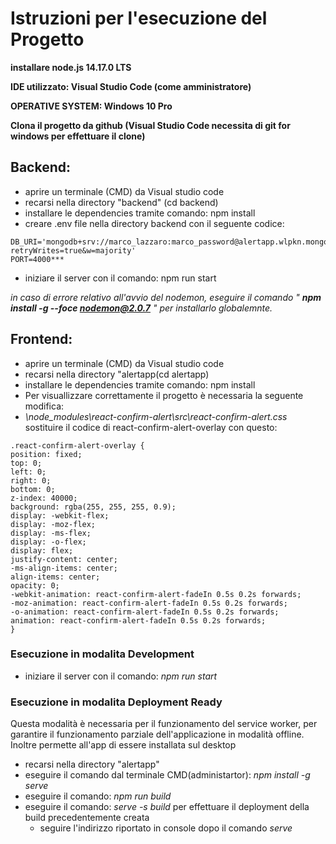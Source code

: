 # Istruzioni per l'esecuzione del Progetto
**installare node.js 14.17.0 LTS**

**IDE utilizzato: Visual Studio Code (come amministratore)**

**OPERATIVE SYSTEM: Windows 10 Pro**

**Clona il progetto da github (Visual Studio Code necessita di git for windows per effettuare il clone)**

## Backend:
* aprire un terminale (CMD) da Visual studio code
* recarsi nella directory "backend" (cd backend)
* installare le dependencies tramite comando: npm install
* creare .env file nella directory backend con il seguente codice:
```
DB_URI='mongodb+srv://marco_lazzaro:marco_password@alertapp.wlpkn.mongodb.net/Alerts?retryWrites=true&w=majority'
PORT=4000***
```
* iniziare il server con il comando: npm run start

*in caso di errore relativo all'avvio del nodemon, eseguire il comando " **npm install -g --foce nodemon@2.0.7** " per installarlo globalemnte.*


## Frontend:
* aprire un terminale (CMD) da Visual studio code
*	recarsi nella directory "alertapp(cd alertapp)
* installare le dependencies tramite comando: npm install
*	Per visuallizzare correttamente il progetto è necessaria la seguente modifica:
  * *\node_modules\react-confirm-alert\src\react-confirm-alert.css* sostituire il codice di react-confirm-alert-overlay con questo:
```
.react-confirm-alert-overlay {
position: fixed;
top: 0;
left: 0;
right: 0;
bottom: 0;
z-index: 40000;
background: rgba(255, 255, 255, 0.9);
display: -webkit-flex;
display: -moz-flex;
display: -ms-flex;
display: -o-flex;
display: flex;
justify-content: center;
-ms-align-items: center;
align-items: center;
opacity: 0;
-webkit-animation: react-confirm-alert-fadeIn 0.5s 0.2s forwards;
-moz-animation: react-confirm-alert-fadeIn 0.5s 0.2s forwards;
-o-animation: react-confirm-alert-fadeIn 0.5s 0.2s forwards;
animation: react-confirm-alert-fadeIn 0.5s 0.2s forwards;
}
```
### Esecuzione in modalita Development
* iniziare il server con il comando: *npm run start*
### Esecuzione in modalita Deployment Ready
Questa modalità è necessaria per il funzionamento del service worker, per garantire il funzionamento parziale dell'applicazione in modalità offline.
Inoltre permette all'app di essere installata sul desktop
*	recarsi nella directory "alertapp"
* eseguire il comando dal terminale CMD(administartor): *npm install -g serve*
* eseguire il comando: *npm run build*
* eseguire il comando: *serve -s build* per effettuare il deployment della build precedentemente creata
  * seguire l'indirizzo riportato in console dopo il comando *serve*
